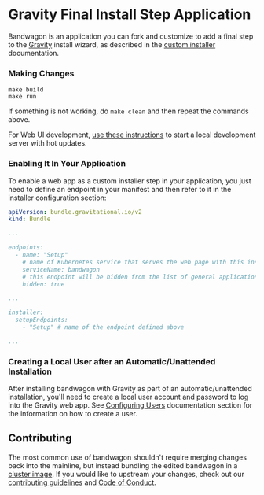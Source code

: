 # Gravity Final Install Step Application

Bandwagon is an application you can fork and customize to add a final step to the [Gravity](https://github.com/gravitational/gravity) install wizard,
as described in the [custom installer](https://gravitational.com/gravity/docs/pack/#custom-installation-screen) documentation.

### Making Changes

```
make build
make run
```

If something is not working, do `make clean` and then repeat the commands above.

For Web UI development, [use these instructions](web/README.md) to start a local development server with hot updates.


### Enabling It In Your Application

To enable a web app as a custom installer step in your application, you just need to define an endpoint in
your manifest and then refer to it in the installer configuration section:

```yaml
apiVersion: bundle.gravitational.io/v2
kind: Bundle

...

endpoints:
  - name: "Setup"
    # name of Kubernetes service that serves the web page with this install step
    serviceName: bandwagon
    # this endpoint will be hidden from the list of general application endpoints
    hidden: true

...

installer:
  setupEndpoints:
    - "Setup" # name of the endpoint defined above

...
```

### Creating a Local User after an Automatic/Unattended Installation

After installing bandwagon with Gravity as part of an automatic/unattended
installation, you'll need to create a local user account and password to log
into the Gravity web app. See [Configuring Users](https://gravitational.com/gravity/docs/cluster/#configuring-users-tokens)
documentation section for the information on how to create a user.


## Contributing

The most common use of bandwagon shouldn't require merging changes back into the mainline,
but instead bundling the edited bandwagon in a [cluster image](https://goteleport.com/gravity/docs/pack/).
If you would like to upstream your changes, check out our [contributing guidelines](./CONTRIBUTING.md) and [Code of Conduct](./CODE_OF_CONDUCT.md).
